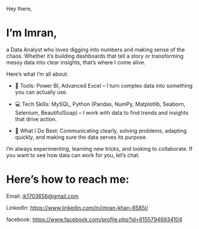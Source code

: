 Hey there, 
# I’m Imran,
a Data Analyst who loves digging into numbers and making sense of the chaos.
Whether it’s building dashboards that tell a story or transforming messy data into clear insights, that’s where I come alive.

Here’s what I’m all about:

   - 🔧 Tools: 
            Power BI, Advanced Excel – I turn complex data into something you can actually use.
     
   - 💻 Tech Skills:
            MySQL, Python (Pandas, NumPy, Matplotlib, Seaborn, Selenium, BeautifulSoap) – I work with data to find trends and insights that drive action.
   - 💬 What I Do Best:
            Communicating clearly, solving problems, adapting quickly, and making sure the data serves its purpose.

I’m always experimenting, learning new tricks, and looking to collaborate. If you want to see how data can work for you, let’s chat.

# Here’s how to reach me:
   Email: ik1703656@gmail.com
   
   LinkedIn: https://www.linkedin.com/in/imran-khan-8585i/
   
   facebook: https://www.facebook.com/profile.php?id=61557946934104 
